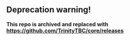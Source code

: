 ## Deprecation warning!

**This repo is archived and replaced with https://github.com/TrinityTBC/core/releases**
